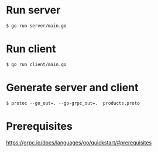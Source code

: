 # Run server
```
$ go run server/main.go
```
# Run client
```
$ go run client/main.go
```
# Generate server and client
```
$ protoc --go_out=. --go-grpc_out=.  products.proto
```
# Prerequisites
<https://grpc.io/docs/languages/go/quickstart/#prerequisites>